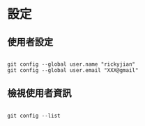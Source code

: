 # 設定

## 使用者設定

```Terminal

git config --global user.name "rickyjian"
git config --global user.email "XXX@gmail"

```

## 檢視使用者資訊

```Terminal

git config --list

```